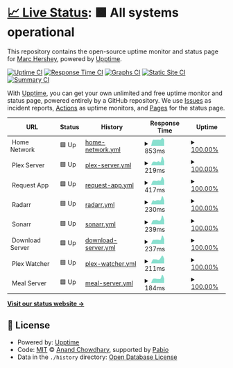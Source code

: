 # [📈 Live Status](https://status.hershey.co): <!--live status--> **🟩 All systems operational**

This repository contains the open-source uptime monitor and status page for [Marc Hershey](https://marc.hershey.co), powered by [Upptime](https://github.com/upptime/upptime).

[![Uptime CI](https://github.com/marchershey/status/workflows/Uptime%20CI/badge.svg)](https://github.com/marchershey/status/actions?query=workflow%3A%22Uptime+CI%22)
[![Response Time CI](https://github.com/marchershey/status/workflows/Response%20Time%20CI/badge.svg)](https://github.com/marchershey/status/actions?query=workflow%3A%22Response+Time+CI%22)
[![Graphs CI](https://github.com/marchershey/status/workflows/Graphs%20CI/badge.svg)](https://github.com/marchershey/status/actions?query=workflow%3A%22Graphs+CI%22)
[![Static Site CI](https://github.com/marchershey/status/workflows/Static%20Site%20CI/badge.svg)](https://github.com/marchershey/status/actions?query=workflow%3A%22Static+Site+CI%22)
[![Summary CI](https://github.com/marchershey/status/workflows/Summary%20CI/badge.svg)](https://github.com/marchershey/status/actions?query=workflow%3A%22Summary+CI%22)

With [Upptime](https://upptime.js.org), you can get your own unlimited and free uptime monitor and status page, powered entirely by a GitHub repository. We use [Issues](https://github.com/marchershey/status/issues) as incident reports, [Actions](https://github.com/marchershey/status/actions) as uptime monitors, and [Pages](https://status.hershey.co) for the status page.

<!--start: status pages-->
<!-- This summary is generated by Upptime (https://github.com/upptime/upptime) -->
<!-- Do not edit this manually, your changes will be overwritten -->
<!-- prettier-ignore -->
| URL | Status | History | Response Time | Uptime |
| --- | ------ | ------- | ------------- | ------ |
| <img alt="" src="https://icons.duckduckgo.com/ip3/null.ico" height="13"> Home Network | 🟩 Up | [home-network.yml](https://github.com/marchershey/status/commits/HEAD/history/home-network.yml) | <details><summary><img alt="Response time graph" src="./graphs/home-network/response-time-week.png" height="20"> 853ms</summary><br><a href="https://status.hershey.co/history/home-network"><img alt="Response time 867" src="https://img.shields.io/endpoint?url=https%3A%2F%2Fraw.githubusercontent.com%2Fmarchershey%2Fstatus%2FHEAD%2Fapi%2Fhome-network%2Fresponse-time.json"></a><br><a href="https://status.hershey.co/history/home-network"><img alt="24-hour response time 835" src="https://img.shields.io/endpoint?url=https%3A%2F%2Fraw.githubusercontent.com%2Fmarchershey%2Fstatus%2FHEAD%2Fapi%2Fhome-network%2Fresponse-time-day.json"></a><br><a href="https://status.hershey.co/history/home-network"><img alt="7-day response time 853" src="https://img.shields.io/endpoint?url=https%3A%2F%2Fraw.githubusercontent.com%2Fmarchershey%2Fstatus%2FHEAD%2Fapi%2Fhome-network%2Fresponse-time-week.json"></a><br><a href="https://status.hershey.co/history/home-network"><img alt="30-day response time 867" src="https://img.shields.io/endpoint?url=https%3A%2F%2Fraw.githubusercontent.com%2Fmarchershey%2Fstatus%2FHEAD%2Fapi%2Fhome-network%2Fresponse-time-month.json"></a><br><a href="https://status.hershey.co/history/home-network"><img alt="1-year response time 867" src="https://img.shields.io/endpoint?url=https%3A%2F%2Fraw.githubusercontent.com%2Fmarchershey%2Fstatus%2FHEAD%2Fapi%2Fhome-network%2Fresponse-time-year.json"></a></details> | <details><summary><a href="https://status.hershey.co/history/home-network">100.00%</a></summary><a href="https://status.hershey.co/history/home-network"><img alt="All-time uptime 100.00%" src="https://img.shields.io/endpoint?url=https%3A%2F%2Fraw.githubusercontent.com%2Fmarchershey%2Fstatus%2FHEAD%2Fapi%2Fhome-network%2Fuptime.json"></a><br><a href="https://status.hershey.co/history/home-network"><img alt="24-hour uptime 100.00%" src="https://img.shields.io/endpoint?url=https%3A%2F%2Fraw.githubusercontent.com%2Fmarchershey%2Fstatus%2FHEAD%2Fapi%2Fhome-network%2Fuptime-day.json"></a><br><a href="https://status.hershey.co/history/home-network"><img alt="7-day uptime 100.00%" src="https://img.shields.io/endpoint?url=https%3A%2F%2Fraw.githubusercontent.com%2Fmarchershey%2Fstatus%2FHEAD%2Fapi%2Fhome-network%2Fuptime-week.json"></a><br><a href="https://status.hershey.co/history/home-network"><img alt="30-day uptime 100.00%" src="https://img.shields.io/endpoint?url=https%3A%2F%2Fraw.githubusercontent.com%2Fmarchershey%2Fstatus%2FHEAD%2Fapi%2Fhome-network%2Fuptime-month.json"></a><br><a href="https://status.hershey.co/history/home-network"><img alt="1-year uptime 100.00%" src="https://img.shields.io/endpoint?url=https%3A%2F%2Fraw.githubusercontent.com%2Fmarchershey%2Fstatus%2FHEAD%2Fapi%2Fhome-network%2Fuptime-year.json"></a></details>
| <img alt="" src="https://icons.duckduckgo.com/ip3/null.ico" height="13"> Plex Server | 🟩 Up | [plex-server.yml](https://github.com/marchershey/status/commits/HEAD/history/plex-server.yml) | <details><summary><img alt="Response time graph" src="./graphs/plex-server/response-time-week.png" height="20"> 219ms</summary><br><a href="https://status.hershey.co/history/plex-server"><img alt="Response time 217" src="https://img.shields.io/endpoint?url=https%3A%2F%2Fraw.githubusercontent.com%2Fmarchershey%2Fstatus%2FHEAD%2Fapi%2Fplex-server%2Fresponse-time.json"></a><br><a href="https://status.hershey.co/history/plex-server"><img alt="24-hour response time 198" src="https://img.shields.io/endpoint?url=https%3A%2F%2Fraw.githubusercontent.com%2Fmarchershey%2Fstatus%2FHEAD%2Fapi%2Fplex-server%2Fresponse-time-day.json"></a><br><a href="https://status.hershey.co/history/plex-server"><img alt="7-day response time 219" src="https://img.shields.io/endpoint?url=https%3A%2F%2Fraw.githubusercontent.com%2Fmarchershey%2Fstatus%2FHEAD%2Fapi%2Fplex-server%2Fresponse-time-week.json"></a><br><a href="https://status.hershey.co/history/plex-server"><img alt="30-day response time 217" src="https://img.shields.io/endpoint?url=https%3A%2F%2Fraw.githubusercontent.com%2Fmarchershey%2Fstatus%2FHEAD%2Fapi%2Fplex-server%2Fresponse-time-month.json"></a><br><a href="https://status.hershey.co/history/plex-server"><img alt="1-year response time 217" src="https://img.shields.io/endpoint?url=https%3A%2F%2Fraw.githubusercontent.com%2Fmarchershey%2Fstatus%2FHEAD%2Fapi%2Fplex-server%2Fresponse-time-year.json"></a></details> | <details><summary><a href="https://status.hershey.co/history/plex-server">100.00%</a></summary><a href="https://status.hershey.co/history/plex-server"><img alt="All-time uptime 99.30%" src="https://img.shields.io/endpoint?url=https%3A%2F%2Fraw.githubusercontent.com%2Fmarchershey%2Fstatus%2FHEAD%2Fapi%2Fplex-server%2Fuptime.json"></a><br><a href="https://status.hershey.co/history/plex-server"><img alt="24-hour uptime 100.00%" src="https://img.shields.io/endpoint?url=https%3A%2F%2Fraw.githubusercontent.com%2Fmarchershey%2Fstatus%2FHEAD%2Fapi%2Fplex-server%2Fuptime-day.json"></a><br><a href="https://status.hershey.co/history/plex-server"><img alt="7-day uptime 100.00%" src="https://img.shields.io/endpoint?url=https%3A%2F%2Fraw.githubusercontent.com%2Fmarchershey%2Fstatus%2FHEAD%2Fapi%2Fplex-server%2Fuptime-week.json"></a><br><a href="https://status.hershey.co/history/plex-server"><img alt="30-day uptime 99.30%" src="https://img.shields.io/endpoint?url=https%3A%2F%2Fraw.githubusercontent.com%2Fmarchershey%2Fstatus%2FHEAD%2Fapi%2Fplex-server%2Fuptime-month.json"></a><br><a href="https://status.hershey.co/history/plex-server"><img alt="1-year uptime 99.30%" src="https://img.shields.io/endpoint?url=https%3A%2F%2Fraw.githubusercontent.com%2Fmarchershey%2Fstatus%2FHEAD%2Fapi%2Fplex-server%2Fuptime-year.json"></a></details>
| <img alt="" src="https://icons.duckduckgo.com/ip3/null.ico" height="13"> Request App | 🟩 Up | [request-app.yml](https://github.com/marchershey/status/commits/HEAD/history/request-app.yml) | <details><summary><img alt="Response time graph" src="./graphs/request-app/response-time-week.png" height="20"> 417ms</summary><br><a href="https://status.hershey.co/history/request-app"><img alt="Response time 404" src="https://img.shields.io/endpoint?url=https%3A%2F%2Fraw.githubusercontent.com%2Fmarchershey%2Fstatus%2FHEAD%2Fapi%2Frequest-app%2Fresponse-time.json"></a><br><a href="https://status.hershey.co/history/request-app"><img alt="24-hour response time 375" src="https://img.shields.io/endpoint?url=https%3A%2F%2Fraw.githubusercontent.com%2Fmarchershey%2Fstatus%2FHEAD%2Fapi%2Frequest-app%2Fresponse-time-day.json"></a><br><a href="https://status.hershey.co/history/request-app"><img alt="7-day response time 417" src="https://img.shields.io/endpoint?url=https%3A%2F%2Fraw.githubusercontent.com%2Fmarchershey%2Fstatus%2FHEAD%2Fapi%2Frequest-app%2Fresponse-time-week.json"></a><br><a href="https://status.hershey.co/history/request-app"><img alt="30-day response time 404" src="https://img.shields.io/endpoint?url=https%3A%2F%2Fraw.githubusercontent.com%2Fmarchershey%2Fstatus%2FHEAD%2Fapi%2Frequest-app%2Fresponse-time-month.json"></a><br><a href="https://status.hershey.co/history/request-app"><img alt="1-year response time 404" src="https://img.shields.io/endpoint?url=https%3A%2F%2Fraw.githubusercontent.com%2Fmarchershey%2Fstatus%2FHEAD%2Fapi%2Frequest-app%2Fresponse-time-year.json"></a></details> | <details><summary><a href="https://status.hershey.co/history/request-app">100.00%</a></summary><a href="https://status.hershey.co/history/request-app"><img alt="All-time uptime 100.00%" src="https://img.shields.io/endpoint?url=https%3A%2F%2Fraw.githubusercontent.com%2Fmarchershey%2Fstatus%2FHEAD%2Fapi%2Frequest-app%2Fuptime.json"></a><br><a href="https://status.hershey.co/history/request-app"><img alt="24-hour uptime 100.00%" src="https://img.shields.io/endpoint?url=https%3A%2F%2Fraw.githubusercontent.com%2Fmarchershey%2Fstatus%2FHEAD%2Fapi%2Frequest-app%2Fuptime-day.json"></a><br><a href="https://status.hershey.co/history/request-app"><img alt="7-day uptime 100.00%" src="https://img.shields.io/endpoint?url=https%3A%2F%2Fraw.githubusercontent.com%2Fmarchershey%2Fstatus%2FHEAD%2Fapi%2Frequest-app%2Fuptime-week.json"></a><br><a href="https://status.hershey.co/history/request-app"><img alt="30-day uptime 100.00%" src="https://img.shields.io/endpoint?url=https%3A%2F%2Fraw.githubusercontent.com%2Fmarchershey%2Fstatus%2FHEAD%2Fapi%2Frequest-app%2Fuptime-month.json"></a><br><a href="https://status.hershey.co/history/request-app"><img alt="1-year uptime 100.00%" src="https://img.shields.io/endpoint?url=https%3A%2F%2Fraw.githubusercontent.com%2Fmarchershey%2Fstatus%2FHEAD%2Fapi%2Frequest-app%2Fuptime-year.json"></a></details>
| <img alt="" src="https://icons.duckduckgo.com/ip3/null.ico" height="13"> Radarr | 🟩 Up | [radarr.yml](https://github.com/marchershey/status/commits/HEAD/history/radarr.yml) | <details><summary><img alt="Response time graph" src="./graphs/radarr/response-time-week.png" height="20"> 230ms</summary><br><a href="https://status.hershey.co/history/radarr"><img alt="Response time 231" src="https://img.shields.io/endpoint?url=https%3A%2F%2Fraw.githubusercontent.com%2Fmarchershey%2Fstatus%2FHEAD%2Fapi%2Fradarr%2Fresponse-time.json"></a><br><a href="https://status.hershey.co/history/radarr"><img alt="24-hour response time 178" src="https://img.shields.io/endpoint?url=https%3A%2F%2Fraw.githubusercontent.com%2Fmarchershey%2Fstatus%2FHEAD%2Fapi%2Fradarr%2Fresponse-time-day.json"></a><br><a href="https://status.hershey.co/history/radarr"><img alt="7-day response time 230" src="https://img.shields.io/endpoint?url=https%3A%2F%2Fraw.githubusercontent.com%2Fmarchershey%2Fstatus%2FHEAD%2Fapi%2Fradarr%2Fresponse-time-week.json"></a><br><a href="https://status.hershey.co/history/radarr"><img alt="30-day response time 231" src="https://img.shields.io/endpoint?url=https%3A%2F%2Fraw.githubusercontent.com%2Fmarchershey%2Fstatus%2FHEAD%2Fapi%2Fradarr%2Fresponse-time-month.json"></a><br><a href="https://status.hershey.co/history/radarr"><img alt="1-year response time 231" src="https://img.shields.io/endpoint?url=https%3A%2F%2Fraw.githubusercontent.com%2Fmarchershey%2Fstatus%2FHEAD%2Fapi%2Fradarr%2Fresponse-time-year.json"></a></details> | <details><summary><a href="https://status.hershey.co/history/radarr">100.00%</a></summary><a href="https://status.hershey.co/history/radarr"><img alt="All-time uptime 100.00%" src="https://img.shields.io/endpoint?url=https%3A%2F%2Fraw.githubusercontent.com%2Fmarchershey%2Fstatus%2FHEAD%2Fapi%2Fradarr%2Fuptime.json"></a><br><a href="https://status.hershey.co/history/radarr"><img alt="24-hour uptime 100.00%" src="https://img.shields.io/endpoint?url=https%3A%2F%2Fraw.githubusercontent.com%2Fmarchershey%2Fstatus%2FHEAD%2Fapi%2Fradarr%2Fuptime-day.json"></a><br><a href="https://status.hershey.co/history/radarr"><img alt="7-day uptime 100.00%" src="https://img.shields.io/endpoint?url=https%3A%2F%2Fraw.githubusercontent.com%2Fmarchershey%2Fstatus%2FHEAD%2Fapi%2Fradarr%2Fuptime-week.json"></a><br><a href="https://status.hershey.co/history/radarr"><img alt="30-day uptime 100.00%" src="https://img.shields.io/endpoint?url=https%3A%2F%2Fraw.githubusercontent.com%2Fmarchershey%2Fstatus%2FHEAD%2Fapi%2Fradarr%2Fuptime-month.json"></a><br><a href="https://status.hershey.co/history/radarr"><img alt="1-year uptime 100.00%" src="https://img.shields.io/endpoint?url=https%3A%2F%2Fraw.githubusercontent.com%2Fmarchershey%2Fstatus%2FHEAD%2Fapi%2Fradarr%2Fuptime-year.json"></a></details>
| <img alt="" src="https://icons.duckduckgo.com/ip3/null.ico" height="13"> Sonarr | 🟩 Up | [sonarr.yml](https://github.com/marchershey/status/commits/HEAD/history/sonarr.yml) | <details><summary><img alt="Response time graph" src="./graphs/sonarr/response-time-week.png" height="20"> 239ms</summary><br><a href="https://status.hershey.co/history/sonarr"><img alt="Response time 251" src="https://img.shields.io/endpoint?url=https%3A%2F%2Fraw.githubusercontent.com%2Fmarchershey%2Fstatus%2FHEAD%2Fapi%2Fsonarr%2Fresponse-time.json"></a><br><a href="https://status.hershey.co/history/sonarr"><img alt="24-hour response time 207" src="https://img.shields.io/endpoint?url=https%3A%2F%2Fraw.githubusercontent.com%2Fmarchershey%2Fstatus%2FHEAD%2Fapi%2Fsonarr%2Fresponse-time-day.json"></a><br><a href="https://status.hershey.co/history/sonarr"><img alt="7-day response time 239" src="https://img.shields.io/endpoint?url=https%3A%2F%2Fraw.githubusercontent.com%2Fmarchershey%2Fstatus%2FHEAD%2Fapi%2Fsonarr%2Fresponse-time-week.json"></a><br><a href="https://status.hershey.co/history/sonarr"><img alt="30-day response time 251" src="https://img.shields.io/endpoint?url=https%3A%2F%2Fraw.githubusercontent.com%2Fmarchershey%2Fstatus%2FHEAD%2Fapi%2Fsonarr%2Fresponse-time-month.json"></a><br><a href="https://status.hershey.co/history/sonarr"><img alt="1-year response time 251" src="https://img.shields.io/endpoint?url=https%3A%2F%2Fraw.githubusercontent.com%2Fmarchershey%2Fstatus%2FHEAD%2Fapi%2Fsonarr%2Fresponse-time-year.json"></a></details> | <details><summary><a href="https://status.hershey.co/history/sonarr">100.00%</a></summary><a href="https://status.hershey.co/history/sonarr"><img alt="All-time uptime 100.00%" src="https://img.shields.io/endpoint?url=https%3A%2F%2Fraw.githubusercontent.com%2Fmarchershey%2Fstatus%2FHEAD%2Fapi%2Fsonarr%2Fuptime.json"></a><br><a href="https://status.hershey.co/history/sonarr"><img alt="24-hour uptime 100.00%" src="https://img.shields.io/endpoint?url=https%3A%2F%2Fraw.githubusercontent.com%2Fmarchershey%2Fstatus%2FHEAD%2Fapi%2Fsonarr%2Fuptime-day.json"></a><br><a href="https://status.hershey.co/history/sonarr"><img alt="7-day uptime 100.00%" src="https://img.shields.io/endpoint?url=https%3A%2F%2Fraw.githubusercontent.com%2Fmarchershey%2Fstatus%2FHEAD%2Fapi%2Fsonarr%2Fuptime-week.json"></a><br><a href="https://status.hershey.co/history/sonarr"><img alt="30-day uptime 100.00%" src="https://img.shields.io/endpoint?url=https%3A%2F%2Fraw.githubusercontent.com%2Fmarchershey%2Fstatus%2FHEAD%2Fapi%2Fsonarr%2Fuptime-month.json"></a><br><a href="https://status.hershey.co/history/sonarr"><img alt="1-year uptime 100.00%" src="https://img.shields.io/endpoint?url=https%3A%2F%2Fraw.githubusercontent.com%2Fmarchershey%2Fstatus%2FHEAD%2Fapi%2Fsonarr%2Fuptime-year.json"></a></details>
| <img alt="" src="https://icons.duckduckgo.com/ip3/null.ico" height="13"> Download Server | 🟩 Up | [download-server.yml](https://github.com/marchershey/status/commits/HEAD/history/download-server.yml) | <details><summary><img alt="Response time graph" src="./graphs/download-server/response-time-week.png" height="20"> 237ms</summary><br><a href="https://status.hershey.co/history/download-server"><img alt="Response time 245" src="https://img.shields.io/endpoint?url=https%3A%2F%2Fraw.githubusercontent.com%2Fmarchershey%2Fstatus%2FHEAD%2Fapi%2Fdownload-server%2Fresponse-time.json"></a><br><a href="https://status.hershey.co/history/download-server"><img alt="24-hour response time 230" src="https://img.shields.io/endpoint?url=https%3A%2F%2Fraw.githubusercontent.com%2Fmarchershey%2Fstatus%2FHEAD%2Fapi%2Fdownload-server%2Fresponse-time-day.json"></a><br><a href="https://status.hershey.co/history/download-server"><img alt="7-day response time 237" src="https://img.shields.io/endpoint?url=https%3A%2F%2Fraw.githubusercontent.com%2Fmarchershey%2Fstatus%2FHEAD%2Fapi%2Fdownload-server%2Fresponse-time-week.json"></a><br><a href="https://status.hershey.co/history/download-server"><img alt="30-day response time 245" src="https://img.shields.io/endpoint?url=https%3A%2F%2Fraw.githubusercontent.com%2Fmarchershey%2Fstatus%2FHEAD%2Fapi%2Fdownload-server%2Fresponse-time-month.json"></a><br><a href="https://status.hershey.co/history/download-server"><img alt="1-year response time 245" src="https://img.shields.io/endpoint?url=https%3A%2F%2Fraw.githubusercontent.com%2Fmarchershey%2Fstatus%2FHEAD%2Fapi%2Fdownload-server%2Fresponse-time-year.json"></a></details> | <details><summary><a href="https://status.hershey.co/history/download-server">100.00%</a></summary><a href="https://status.hershey.co/history/download-server"><img alt="All-time uptime 100.00%" src="https://img.shields.io/endpoint?url=https%3A%2F%2Fraw.githubusercontent.com%2Fmarchershey%2Fstatus%2FHEAD%2Fapi%2Fdownload-server%2Fuptime.json"></a><br><a href="https://status.hershey.co/history/download-server"><img alt="24-hour uptime 100.00%" src="https://img.shields.io/endpoint?url=https%3A%2F%2Fraw.githubusercontent.com%2Fmarchershey%2Fstatus%2FHEAD%2Fapi%2Fdownload-server%2Fuptime-day.json"></a><br><a href="https://status.hershey.co/history/download-server"><img alt="7-day uptime 100.00%" src="https://img.shields.io/endpoint?url=https%3A%2F%2Fraw.githubusercontent.com%2Fmarchershey%2Fstatus%2FHEAD%2Fapi%2Fdownload-server%2Fuptime-week.json"></a><br><a href="https://status.hershey.co/history/download-server"><img alt="30-day uptime 100.00%" src="https://img.shields.io/endpoint?url=https%3A%2F%2Fraw.githubusercontent.com%2Fmarchershey%2Fstatus%2FHEAD%2Fapi%2Fdownload-server%2Fuptime-month.json"></a><br><a href="https://status.hershey.co/history/download-server"><img alt="1-year uptime 100.00%" src="https://img.shields.io/endpoint?url=https%3A%2F%2Fraw.githubusercontent.com%2Fmarchershey%2Fstatus%2FHEAD%2Fapi%2Fdownload-server%2Fuptime-year.json"></a></details>
| <img alt="" src="https://icons.duckduckgo.com/ip3/null.ico" height="13"> Plex Watcher | 🟩 Up | [plex-watcher.yml](https://github.com/marchershey/status/commits/HEAD/history/plex-watcher.yml) | <details><summary><img alt="Response time graph" src="./graphs/plex-watcher/response-time-week.png" height="20"> 211ms</summary><br><a href="https://status.hershey.co/history/plex-watcher"><img alt="Response time 213" src="https://img.shields.io/endpoint?url=https%3A%2F%2Fraw.githubusercontent.com%2Fmarchershey%2Fstatus%2FHEAD%2Fapi%2Fplex-watcher%2Fresponse-time.json"></a><br><a href="https://status.hershey.co/history/plex-watcher"><img alt="24-hour response time 206" src="https://img.shields.io/endpoint?url=https%3A%2F%2Fraw.githubusercontent.com%2Fmarchershey%2Fstatus%2FHEAD%2Fapi%2Fplex-watcher%2Fresponse-time-day.json"></a><br><a href="https://status.hershey.co/history/plex-watcher"><img alt="7-day response time 211" src="https://img.shields.io/endpoint?url=https%3A%2F%2Fraw.githubusercontent.com%2Fmarchershey%2Fstatus%2FHEAD%2Fapi%2Fplex-watcher%2Fresponse-time-week.json"></a><br><a href="https://status.hershey.co/history/plex-watcher"><img alt="30-day response time 213" src="https://img.shields.io/endpoint?url=https%3A%2F%2Fraw.githubusercontent.com%2Fmarchershey%2Fstatus%2FHEAD%2Fapi%2Fplex-watcher%2Fresponse-time-month.json"></a><br><a href="https://status.hershey.co/history/plex-watcher"><img alt="1-year response time 213" src="https://img.shields.io/endpoint?url=https%3A%2F%2Fraw.githubusercontent.com%2Fmarchershey%2Fstatus%2FHEAD%2Fapi%2Fplex-watcher%2Fresponse-time-year.json"></a></details> | <details><summary><a href="https://status.hershey.co/history/plex-watcher">100.00%</a></summary><a href="https://status.hershey.co/history/plex-watcher"><img alt="All-time uptime 100.00%" src="https://img.shields.io/endpoint?url=https%3A%2F%2Fraw.githubusercontent.com%2Fmarchershey%2Fstatus%2FHEAD%2Fapi%2Fplex-watcher%2Fuptime.json"></a><br><a href="https://status.hershey.co/history/plex-watcher"><img alt="24-hour uptime 100.00%" src="https://img.shields.io/endpoint?url=https%3A%2F%2Fraw.githubusercontent.com%2Fmarchershey%2Fstatus%2FHEAD%2Fapi%2Fplex-watcher%2Fuptime-day.json"></a><br><a href="https://status.hershey.co/history/plex-watcher"><img alt="7-day uptime 100.00%" src="https://img.shields.io/endpoint?url=https%3A%2F%2Fraw.githubusercontent.com%2Fmarchershey%2Fstatus%2FHEAD%2Fapi%2Fplex-watcher%2Fuptime-week.json"></a><br><a href="https://status.hershey.co/history/plex-watcher"><img alt="30-day uptime 100.00%" src="https://img.shields.io/endpoint?url=https%3A%2F%2Fraw.githubusercontent.com%2Fmarchershey%2Fstatus%2FHEAD%2Fapi%2Fplex-watcher%2Fuptime-month.json"></a><br><a href="https://status.hershey.co/history/plex-watcher"><img alt="1-year uptime 100.00%" src="https://img.shields.io/endpoint?url=https%3A%2F%2Fraw.githubusercontent.com%2Fmarchershey%2Fstatus%2FHEAD%2Fapi%2Fplex-watcher%2Fuptime-year.json"></a></details>
| <img alt="" src="https://icons.duckduckgo.com/ip3/null.ico" height="13"> Meal Server | 🟩 Up | [meal-server.yml](https://github.com/marchershey/status/commits/HEAD/history/meal-server.yml) | <details><summary><img alt="Response time graph" src="./graphs/meal-server/response-time-week.png" height="20"> 184ms</summary><br><a href="https://status.hershey.co/history/meal-server"><img alt="Response time 194" src="https://img.shields.io/endpoint?url=https%3A%2F%2Fraw.githubusercontent.com%2Fmarchershey%2Fstatus%2FHEAD%2Fapi%2Fmeal-server%2Fresponse-time.json"></a><br><a href="https://status.hershey.co/history/meal-server"><img alt="24-hour response time 166" src="https://img.shields.io/endpoint?url=https%3A%2F%2Fraw.githubusercontent.com%2Fmarchershey%2Fstatus%2FHEAD%2Fapi%2Fmeal-server%2Fresponse-time-day.json"></a><br><a href="https://status.hershey.co/history/meal-server"><img alt="7-day response time 184" src="https://img.shields.io/endpoint?url=https%3A%2F%2Fraw.githubusercontent.com%2Fmarchershey%2Fstatus%2FHEAD%2Fapi%2Fmeal-server%2Fresponse-time-week.json"></a><br><a href="https://status.hershey.co/history/meal-server"><img alt="30-day response time 194" src="https://img.shields.io/endpoint?url=https%3A%2F%2Fraw.githubusercontent.com%2Fmarchershey%2Fstatus%2FHEAD%2Fapi%2Fmeal-server%2Fresponse-time-month.json"></a><br><a href="https://status.hershey.co/history/meal-server"><img alt="1-year response time 194" src="https://img.shields.io/endpoint?url=https%3A%2F%2Fraw.githubusercontent.com%2Fmarchershey%2Fstatus%2FHEAD%2Fapi%2Fmeal-server%2Fresponse-time-year.json"></a></details> | <details><summary><a href="https://status.hershey.co/history/meal-server">100.00%</a></summary><a href="https://status.hershey.co/history/meal-server"><img alt="All-time uptime 100.00%" src="https://img.shields.io/endpoint?url=https%3A%2F%2Fraw.githubusercontent.com%2Fmarchershey%2Fstatus%2FHEAD%2Fapi%2Fmeal-server%2Fuptime.json"></a><br><a href="https://status.hershey.co/history/meal-server"><img alt="24-hour uptime 100.00%" src="https://img.shields.io/endpoint?url=https%3A%2F%2Fraw.githubusercontent.com%2Fmarchershey%2Fstatus%2FHEAD%2Fapi%2Fmeal-server%2Fuptime-day.json"></a><br><a href="https://status.hershey.co/history/meal-server"><img alt="7-day uptime 100.00%" src="https://img.shields.io/endpoint?url=https%3A%2F%2Fraw.githubusercontent.com%2Fmarchershey%2Fstatus%2FHEAD%2Fapi%2Fmeal-server%2Fuptime-week.json"></a><br><a href="https://status.hershey.co/history/meal-server"><img alt="30-day uptime 100.00%" src="https://img.shields.io/endpoint?url=https%3A%2F%2Fraw.githubusercontent.com%2Fmarchershey%2Fstatus%2FHEAD%2Fapi%2Fmeal-server%2Fuptime-month.json"></a><br><a href="https://status.hershey.co/history/meal-server"><img alt="1-year uptime 100.00%" src="https://img.shields.io/endpoint?url=https%3A%2F%2Fraw.githubusercontent.com%2Fmarchershey%2Fstatus%2FHEAD%2Fapi%2Fmeal-server%2Fuptime-year.json"></a></details>

<!--end: status pages-->

[**Visit our status website →**](https://status.hershey.co)

## 📄 License

- Powered by: [Upptime](https://github.com/upptime/upptime)
- Code: [MIT](./LICENSE) © [Anand Chowdhary](https://anandchowdhary.com), supported by [Pabio](https://pabio.com)
- Data in the `./history` directory: [Open Database License](https://opendatacommons.org/licenses/odbl/1-0/)
